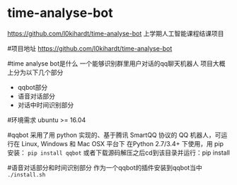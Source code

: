 # time-analyse-bot
https://github.com/l0kihardt/time-analyse-bot
上学期人工智能课程结课项目

#项目地址
https://github.com/l0kihardt/time-analyse-bot

#time analyse bot是什么
一个能够识别群里用户对话的qq聊天机器人
项目大概上分为以下几个部分
- qqbot部分
- 语音对话部分
- 对话中时间识别部分

#环境需求
ubuntu >= 16.04

#qqbot
采用了用 python 实现的、基于腾讯 SmartQQ 协议的 QQ 机器人，可运行在 Linux, Windows 和 Mac OSX 平台下
在Python 2.7/3.4+ 下使用，用 pip 安装：
`pip install qqbot`
或者下载源码解压之后cd到该目录并运行：pip install

#语音对话部分和时间识别部分
作为一个qqbot的插件安装到qqbot当中
`./install.sh`





